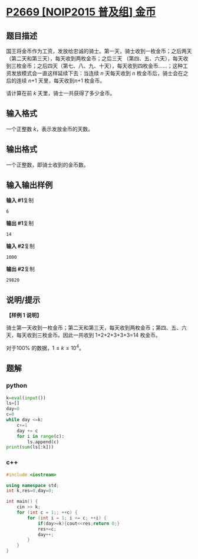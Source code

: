 # [P2669 [NOIP2015 普及组] 金币](https://www.luogu.com.cn/problem/P2669)

## 题目描述

国王将金币作为工资，发放给忠诚的骑士。第一天，骑士收到一枚金币；之后两天（第二天和第三天），每天收到两枚金币；之后三天   （第四、五、六天），每天收到三枚金币；之后四天（第七、八、九、十天），每天收到四枚金币……；这种工资发放模式会一直这样延续下去：当连续 *n* 天每天收到 *n* 枚金币后，骑士会在之后的连续 *n*+1 天里，每天收到*n*+1 枚金币。

请计算在前 *k* 天里，骑士一共获得了多少金币。

## 输入格式

一个正整数 *k*，表示发放金币的天数。

## 输出格式

一个正整数，即骑士收到的金币数。

## 输入输出样例

**输入 #1**复制

```
6
```

**输出 #1**复制

```
14
```

**输入 #2**复制

```
1000
```

**输出 #2**复制

```
29820
```

## 说明/提示

**【样例 1 说明】**

骑士第一天收到一枚金币；第二天和第三天，每天收到两枚金币；第四、五、六天，每天收到三枚金币。因此一共收到 1+2+2+3+3+3=14 枚金币。

对于100% 的数据，$1\le k\le 10^4$。

## 题解

### python

```python
k=eval(input())
ls=[]
day=0
c=0
while day <=k:
    c+=1
    day += c
    for i in range(c):
        ls.append(c)
print(sum(ls[:k]))
```

### c++

```cpp
#include <iostream>

using namespace std;
int k,res=0,day=0;

int main() {
    cin >> k;
    for (int c = 1;; ++c) {
        for (int i = 1; i <= c; ++i) {
            if(day>=k){cout<<res;return 0;}
            res+=c;
            day++;
        }
    }
}
```

